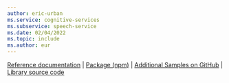 ```yaml
---
author: eric-urban
ms.service: cognitive-services
ms.subservice: speech-service
ms.date: 02/04/2022
ms.topic: include
ms.author: eur
---
```


[Reference documentation](/javascript/api/microsoft-cognitiveservices-speech-sdk/) | [Package (npm)](https://www.npmjs.com/package/microsoft-cognitiveservices-speech-sdk) | [Additional Samples on GitHub](https://aka.ms/speech/github-javascript) | [Library source code](https://github.com/Microsoft/cognitive-services-speech-sdk-js)
